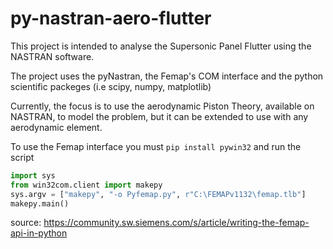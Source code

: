 # py-nastran-aero-flutter

This project is intended to analyse the Supersonic Panel Flutter using the NASTRAN software.

The project uses the pyNastran, the Femap's COM interface and the python scientific packeges (i.e scipy, numpy, matplotlib)

Currently, the focus is to use the aerodynamic Piston Theory, available on NASTRAN, to model the problem,
but it can be extended to use with any aerodynamic element.

To use the Femap interface you must `pip install pywin32` and run the script
```python
import sys
from win32com.client import makepy
sys.argv = ["makepy", "-o Pyfemap.py", r"C:\FEMAPv1132\femap.tlb"]
makepy.main()
```
source: https://community.sw.siemens.com/s/article/writing-the-femap-api-in-python
